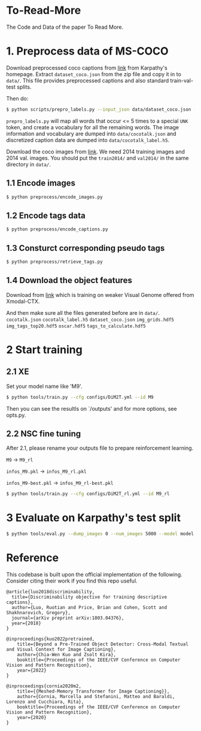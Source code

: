 # To-Read-More
The Code and Data of the paper To Read More.

# 1. Preprocess data of MS-COCO
Download preprocessed coco captions from [link](http://cs.stanford.edu/people/karpathy/deepimagesent/caption_datasets.zip) from Karpathy's homepage. Extract `dataset_coco.json` from the zip file and copy it in to `data/`. This file provides preprocessed captions and also standard train-val-test splits.

Then do:

```bash
$ python scripts/prepro_labels.py --input_json data/dataset_coco.json --output_json data/cocotalk.json --output_h5 data/cocotalk
```

`prepro_labels.py` will map all words that occur <= 5 times to a special `UNK` token, and create a vocabulary for all the remaining words. The image information and vocabulary are dumped into `data/cocotalk.json` and discretized caption data are dumped into `data/cocotalk_label.h5`.

Download the coco images from [link](http://mscoco.org/dataset/#download). We need 2014 training images and 2014 val. images. You should put the `train2014/` and `val2014/` in the same directory in `data/`.

## 1.1 Encode images
```bash
$ python preprocess/encode_images.py
```

## 1.2 Encode tags data
```bash
$ python preprocess/encode_captions.py
```

## 1.3 Consturct corresponding pseudo tags
```bash
$ python preprocess/retrieve_tags.py
```

## 1.4 Download the object features
Download from [link](https://www.dropbox.com/s/0h67c6ezwnderbd/oscar.hdf5) which is training on weaker Visual Genome offered from Xmodal-CTX.

And then make sure all the files generated before are in `data/`.
`cocotalk.json`
`cocotalk_label.h5`
`dataset_coco.json`
`img_grids.hdf5`
`img_tags_top20.hdf5`
`oscar.hdf5`
`tags_to_calculate.hdf5`

# 2 Start training
## 2.1 XE
Set your model name like 'M9'.
```bash
$ python tools/train.py --cfg configs/DiM2T.yml --id M9
```
Then you can see the resultls on `/outputs' and for more options, see opts.py.

## 2.2 NSC fine tuning
After 2.1, please rename your outputs file to prepare reinforcement learning.

`M9` -> `M9_rl`

`infos_M9.pkl` -> `infos_M9_rl.pkl`

`infos_M9-best.pkl` -> `infos_M9_rl-best.pkl`

```bash
$ python tools/train.py --cfg configs/DiM2T_rl.yml --id M9_rl
```

# 3 Evaluate on Karpathy's test split
```bash
$ python tools/eval.py --dump_images 0 --num_images 5000 --model model.pth --infos_path infos.pkl --language_eval 1 
```

# Reference
This codebase is built upon the official implementation of the following. Consider citing their work if you find this repo useful.
```
@article{luo2018discriminability,
  title={Discriminability objective for training descriptive captions},
  author={Luo, Ruotian and Price, Brian and Cohen, Scott and Shakhnarovich, Gregory},
  journal={arXiv preprint arXiv:1803.04376},
  year={2018}
}
```
```
@inproceedings{kuo2022pretrained,
    title={Beyond a Pre-Trained Object Detector: Cross-Modal Textual and Visual Context for Image Captioning},
    author={Chia-Wen Kuo and Zsolt Kira},
    booktitle={Proceedings of the IEEE/CVF Conference on Computer Vision and Pattern Recognition},
    year={2022}
}
```
```
@inproceedings{cornia2020m2,
    title={{Meshed-Memory Transformer for Image Captioning}},
    author={Cornia, Marcella and Stefanini, Matteo and Baraldi, Lorenzo and Cucchiara, Rita},
    booktitle={Proceedings of the IEEE/CVF Conference on Computer Vision and Pattern Recognition},
    year={2020}
}
```
